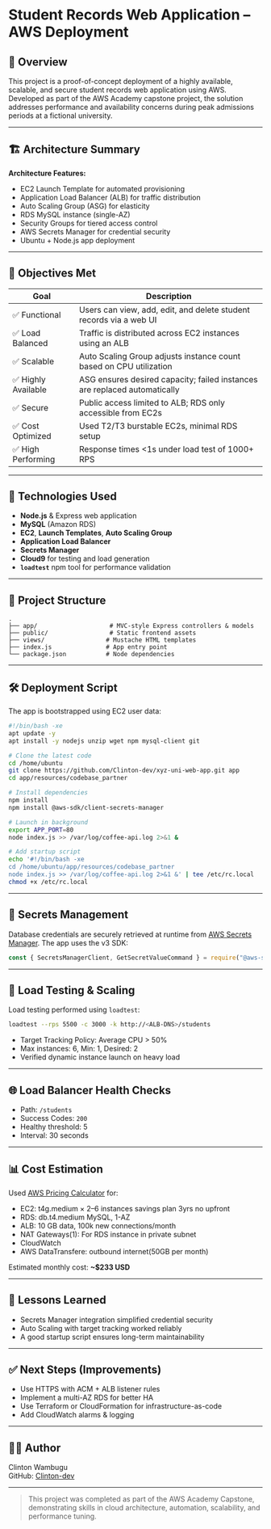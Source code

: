 # Student Records Web Application – AWS Deployment

## 📘 Overview

This project is a proof-of-concept deployment of a highly available, scalable, and secure student records web application using AWS. Developed as part of the AWS Academy capstone project, the solution addresses performance and availability concerns during peak admissions periods at a fictional university.

---

## 🏗 Architecture Summary

**Architecture Features:**

- EC2 Launch Template for automated provisioning
- Application Load Balancer (ALB) for traffic distribution
- Auto Scaling Group (ASG) for elasticity
- RDS MySQL instance (single-AZ)
- Security Groups for tiered access control
- AWS Secrets Manager for credential security
- Ubuntu + Node.js app deployment

---

## 🎯 Objectives Met

| Goal                        | Description |
|----------------------------|-------------|
| ✅ Functional              | Users can view, add, edit, and delete student records via a web UI |
| ✅ Load Balanced           | Traffic is distributed across EC2 instances using an ALB |
| ✅ Scalable                | Auto Scaling Group adjusts instance count based on CPU utilization |
| ✅ Highly Available        | ASG ensures desired capacity; failed instances are replaced automatically |
| ✅ Secure                  | Public access limited to ALB; RDS only accessible from EC2s |
| ✅ Cost Optimized          | Used T2/T3 burstable EC2s, minimal RDS setup |
| ✅ High Performing         | Response times <1s under load test of 1000+ RPS |

---

## 🧱 Technologies Used

- **Node.js** & Express web application
- **MySQL** (Amazon RDS)
- **EC2**, **Launch Templates**, **Auto Scaling Group**
- **Application Load Balancer**
- **Secrets Manager**
- **Cloud9** for testing and load generation
- **`loadtest`** npm tool for performance validation

---

## 📂 Project Structure

```
.
├── app/                    # MVC-style Express controllers & models
├── public/                 # Static frontend assets
├── views/                 # Mustache HTML templates
├── index.js               # App entry point
└── package.json           # Node dependencies
```

---

## 🛠 Deployment Script

The app is bootstrapped using EC2 user data:

```bash
#!/bin/bash -xe
apt update -y
apt install -y nodejs unzip wget npm mysql-client git

# Clone the latest code
cd /home/ubuntu
git clone https://github.com/Clinton-dev/xyz-uni-web-app.git app
cd app/resources/codebase_partner

# Install dependencies
npm install
npm install @aws-sdk/client-secrets-manager

# Launch in background
export APP_PORT=80
node index.js >> /var/log/coffee-api.log 2>&1 &

# Add startup script
echo '#!/bin/bash -xe
cd /home/ubuntu/app/resources/codebase_partner
node index.js >> /var/log/coffee-api.log 2>&1 &' | tee /etc/rc.local
chmod +x /etc/rc.local
```

---

## 🔐 Secrets Management

Database credentials are securely retrieved at runtime from [AWS Secrets Manager](w). The app uses the v3 SDK:

```js
const { SecretsManagerClient, GetSecretValueCommand } = require("@aws-sdk/client-secrets-manager");
```

---

## 🚀 Load Testing & Scaling

Load testing performed using `loadtest`:

```bash
loadtest --rps 5500 -c 3000 -k http://<ALB-DNS>/students
```

- Target Tracking Policy: Average CPU > 50%
- Max instances: 6, Min: 1, Desired: 2
- Verified dynamic instance launch on heavy load

---

## 🌐 Load Balancer Health Checks

- Path: `/students`
- Success Codes: `200`
- Healthy threshold: 5
- Interval: 30 seconds

---

## 📊 Cost Estimation

Used [AWS Pricing Calculator](w) for:

- EC2: t4g.medium × 2–6 instances savings plan 3yrs no upfront
- RDS: db.t4.medium MySQL, 1-AZ
- ALB: 10 GB data, 100k new connections/month
- NAT Gateways(1): For RDS instance in private subnet
- CloudWatch
- AWS DataTransfere: outbound internet(50GB per month) 

Estimated monthly cost: **~$233 USD**

---

## 📌 Lessons Learned

- Secrets Manager integration simplified credential security
- Auto Scaling with target tracking worked reliably
- A good startup script ensures long-term maintainability

---

## ✅ Next Steps (Improvements)

- Use HTTPS with ACM + ALB listener rules
- Implement a multi-AZ RDS for better HA
- Use Terraform or CloudFormation for infrastructure-as-code
- Add CloudWatch alarms & logging

---

## 🧑‍💻 Author

Clinton Wambugu  
GitHub: [Clinton-dev](https://github.com/Clinton-dev)

---

> This project was completed as part of the AWS Academy Capstone, demonstrating skills in cloud architecture, automation, scalability, and performance tuning.
